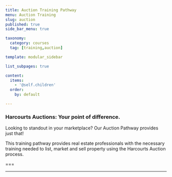 ```yaml
---
title: Auction Training Pathway
menu: Auction Training
slug: auction
published: true
side_bar_menu: true

taxonomy:
  category: courses
  tag: [training,auction]

template: modular_sidebar

list_subpages: true

content:
  items:
    - '@self.children'
  order:
    by: default

---
```


### Harcourts Auctions: Your point of difference.

Looking to standout in your marketplace? Our Auction Pathway provides just that!

This training pathway provides real estate professionals with the necessary training needed to list, market and sell property using the Harcourts Auction process.

===

---